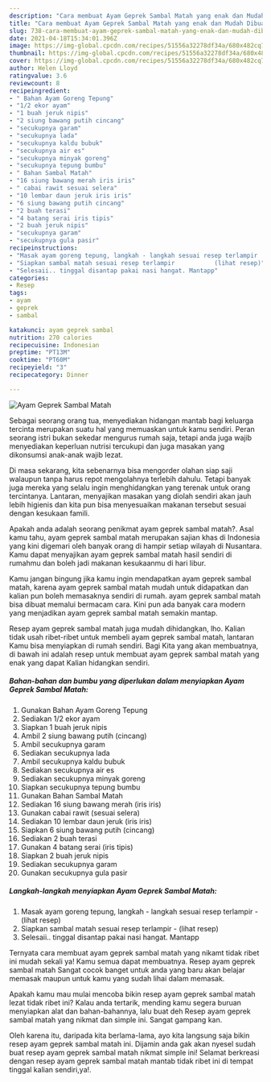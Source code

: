 ```yaml
---
description: "Cara membuat Ayam Geprek Sambal Matah yang enak dan Mudah Dibuat"
title: "Cara membuat Ayam Geprek Sambal Matah yang enak dan Mudah Dibuat"
slug: 738-cara-membuat-ayam-geprek-sambal-matah-yang-enak-dan-mudah-dibuat
date: 2021-04-18T15:34:01.396Z
image: https://img-global.cpcdn.com/recipes/51556a32278df34a/680x482cq70/ayam-geprek-sambal-matah-foto-resep-utama.jpg
thumbnail: https://img-global.cpcdn.com/recipes/51556a32278df34a/680x482cq70/ayam-geprek-sambal-matah-foto-resep-utama.jpg
cover: https://img-global.cpcdn.com/recipes/51556a32278df34a/680x482cq70/ayam-geprek-sambal-matah-foto-resep-utama.jpg
author: Helen Lloyd
ratingvalue: 3.6
reviewcount: 8
recipeingredient:
- " Bahan Ayam Goreng Tepung"
- "1/2 ekor ayam"
- "1 buah jeruk nipis"
- "2 siung bawang putih cincang"
- "secukupnya garam"
- "secukupnya lada"
- "secukupnya kaldu bubuk"
- "secukupnya air es"
- "secukupnya minyak goreng"
- "secukupnya tepung bumbu"
- " Bahan Sambal Matah"
- "16 siung bawang merah iris iris"
- " cabai rawit sesuai selera"
- "10 lembar daun jeruk iris iris"
- "6 siung bawang putih cincang"
- "2 buah terasi"
- "4 batang serai iris tipis"
- "2 buah jeruk nipis"
- "secukupnya garam"
- "secukupnya gula pasir"
recipeinstructions:
- "Masak ayam goreng tepung, langkah - langkah sesuai resep terlampir           (lihat resep)"
- "Siapkan sambal matah sesuai resep terlampir           (lihat resep)"
- "Selesaii.. tinggal disantap pakai nasi hangat. Mantapp"
categories:
- Resep
tags:
- ayam
- geprek
- sambal

katakunci: ayam geprek sambal 
nutrition: 270 calories
recipecuisine: Indonesian
preptime: "PT13M"
cooktime: "PT60M"
recipeyield: "3"
recipecategory: Dinner

---
```



![Ayam Geprek Sambal Matah](https://img-global.cpcdn.com/recipes/51556a32278df34a/680x482cq70/ayam-geprek-sambal-matah-foto-resep-utama.jpg)

Sebagai seorang orang tua, menyediakan hidangan mantab bagi keluarga tercinta merupakan suatu hal yang memuaskan untuk kamu sendiri. Peran seorang istri bukan sekedar mengurus rumah saja, tetapi anda juga wajib menyediakan keperluan nutrisi tercukupi dan juga masakan yang dikonsumsi anak-anak wajib lezat.

Di masa  sekarang, kita sebenarnya bisa mengorder olahan siap saji walaupun tanpa harus repot mengolahnya terlebih dahulu. Tetapi banyak juga mereka yang selalu ingin menghidangkan yang terenak untuk orang tercintanya. Lantaran, menyajikan masakan yang diolah sendiri akan jauh lebih higienis dan kita pun bisa menyesuaikan makanan tersebut sesuai dengan kesukaan famili. 



Apakah anda adalah seorang penikmat ayam geprek sambal matah?. Asal kamu tahu, ayam geprek sambal matah merupakan sajian khas di Indonesia yang kini digemari oleh banyak orang di hampir setiap wilayah di Nusantara. Kamu dapat menyajikan ayam geprek sambal matah hasil sendiri di rumahmu dan boleh jadi makanan kesukaanmu di hari libur.

Kamu jangan bingung jika kamu ingin mendapatkan ayam geprek sambal matah, karena ayam geprek sambal matah mudah untuk didapatkan dan kalian pun boleh memasaknya sendiri di rumah. ayam geprek sambal matah bisa dibuat memalui bermacam cara. Kini pun ada banyak cara modern yang menjadikan ayam geprek sambal matah semakin mantap.

Resep ayam geprek sambal matah juga mudah dihidangkan, lho. Kalian tidak usah ribet-ribet untuk membeli ayam geprek sambal matah, lantaran Kamu bisa menyiapkan di rumah sendiri. Bagi Kita yang akan membuatnya, di bawah ini adalah resep untuk membuat ayam geprek sambal matah yang enak yang dapat Kalian hidangkan sendiri.

<!--inarticleads1-->

##### Bahan-bahan dan bumbu yang diperlukan dalam menyiapkan Ayam Geprek Sambal Matah:

1. Gunakan  Bahan Ayam Goreng Tepung
1. Sediakan 1/2 ekor ayam
1. Siapkan 1 buah jeruk nipis
1. Ambil 2 siung bawang putih (cincang)
1. Ambil secukupnya garam
1. Sediakan secukupnya lada
1. Ambil secukupnya kaldu bubuk
1. Sediakan secukupnya air es
1. Sediakan secukupnya minyak goreng
1. Siapkan secukupnya tepung bumbu
1. Gunakan  Bahan Sambal Matah
1. Sediakan 16 siung bawang merah (iris iris)
1. Gunakan  cabai rawit (sesuai selera)
1. Sediakan 10 lembar daun jeruk (iris iris)
1. Siapkan 6 siung bawang putih (cincang)
1. Sediakan 2 buah terasi
1. Gunakan 4 batang serai (iris tipis)
1. Siapkan 2 buah jeruk nipis
1. Sediakan secukupnya garam
1. Gunakan secukupnya gula pasir




<!--inarticleads2-->

##### Langkah-langkah menyiapkan Ayam Geprek Sambal Matah:

1. Masak ayam goreng tepung, langkah - langkah sesuai resep terlampir -           (lihat resep)
1. Siapkan sambal matah sesuai resep terlampir -           (lihat resep)
1. Selesaii.. tinggal disantap pakai nasi hangat. Mantapp




Ternyata cara membuat ayam geprek sambal matah yang nikamt tidak ribet ini mudah sekali ya! Kamu semua dapat membuatnya. Resep ayam geprek sambal matah Sangat cocok banget untuk anda yang baru akan belajar memasak maupun untuk kamu yang sudah lihai dalam memasak.

Apakah kamu mau mulai mencoba bikin resep ayam geprek sambal matah lezat tidak ribet ini? Kalau anda tertarik, mending kamu segera buruan menyiapkan alat dan bahan-bahannya, lalu buat deh Resep ayam geprek sambal matah yang nikmat dan simple ini. Sangat gampang kan. 

Oleh karena itu, daripada kita berlama-lama, ayo kita langsung saja bikin resep ayam geprek sambal matah ini. Dijamin anda gak akan nyesel sudah buat resep ayam geprek sambal matah nikmat simple ini! Selamat berkreasi dengan resep ayam geprek sambal matah mantab tidak ribet ini di tempat tinggal kalian sendiri,ya!.

